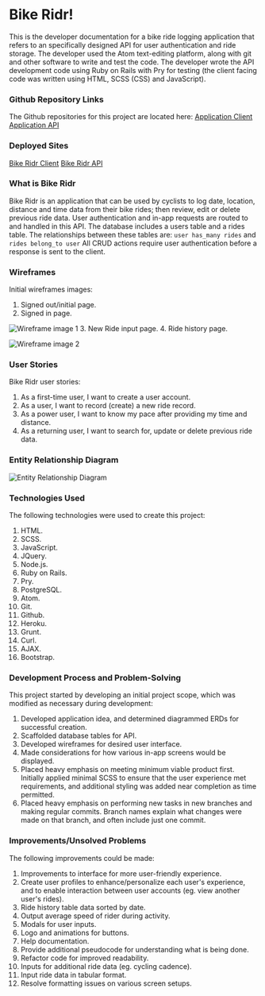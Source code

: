 # Bike Ridr!

This is the developer documentation for a bike ride logging application that refers to an specifically designed API for user authentication and ride storage. The developer used the Atom text-editing platform, along with git and other software to write and test the code. The developer wrote the API development code using Ruby on Rails with Pry for testing (the client facing code was written using HTML, SCSS (CSS) and JavaScript).

### Github Repository Links
The Github repositories for this project are located here:
[Application Client](https://github.com/carlojacob/bike-ridr-client)
[Application API](https://github.com/carlojacob/bike-ridr-api)

### Deployed Sites
[Bike Ridr Client](https://carlojacob.github.io/bike-ridr-client/)
[Bike Ridr API](https://bike-ridr-api.herokuapp.com/)

### What is Bike Ridr
Bike Ridr is an application that can be used by cyclists to log date, location, distance and time data from their bike rides; then review, edit or delete previous ride data. User authentication and in-app requests are routed to and handled in this API. The database includes a users table and a rides table. The relationships between these tables are: `user has_many rides` and `rides belong_to user` All CRUD actions require user authentication before a response is sent to the client.

### Wireframes
Initial wireframes images:
1. Signed out/initial page.
2. Signed in page.

![Wireframe image 1](https://i.imgur.com/s7Dczmr.jpg "Wireframe Image 1")
3. New Ride input page.
4. Ride history page.

![Wireframe image 2](https://i.imgur.com/5AZvv3k.jpg "Wireframe Image 2")

### User Stories
Bike Ridr user stories:
1. As a first-time user, I want to create a user account.
2. As a user, I want to record (create) a new ride record.
3. As a power user, I want to know my pace after providing my time and distance.
4. As a returning user, I want to search for, update or delete previous ride data.

### Entity Relationship Diagram
![Entity Relationship Diagram](https://i.imgur.com/g2wHJVo.jpg "Entity Relationship Diagram")

### Technologies Used
The following technologies were used to create this project:
1. HTML.
2. SCSS.
3. JavaScript.
4. JQuery.
5. Node.js.
6. Ruby on Rails.
7. Pry.
8. PostgreSQL.
9. Atom.
10. Git.
11. Github.
12. Heroku.
13. Grunt.
14. Curl.
15. AJAX.
16. Bootstrap.

### Development Process and Problem-Solving
This project started by developing an initial project scope, which was modified as necessary during development:
1. Developed application idea, and determined diagrammed ERDs for successful creation.
2. Scaffolded database tables for API.
3. Developed wireframes for desired user interface.
4. Made considerations for how various in-app screens would be displayed.
5. Placed heavy emphasis on meeting minimum viable product first. Initially applied minimal SCSS to ensure that the user experience met requirements, and additional styling was added near completion as time permitted.
6. Placed heavy emphasis on performing new tasks in new branches and making regular commits. Branch names explain what changes were made on that branch, and often include just one commit.

### Improvements/Unsolved Problems
The following improvements could be made:
1. Improvements to interface for more user-friendly experience.
2. Create user profiles to enhance/personalize each user's experience, and to enable interaction between user accounts (eg. view another user's rides).
3. Ride history table data sorted by date.
4. Output average speed of rider during activity.
5. Modals for user inputs.
6. Logo and animations for buttons.
7. Help documentation.
8. Provide additional pseudocode for understanding what is being done.
9. Refactor code for improved readability.
10. Inputs for additional ride data (eg. cycling cadence).
11. Input ride data in tabular format.
12. Resolve formatting issues on various screen setups.
